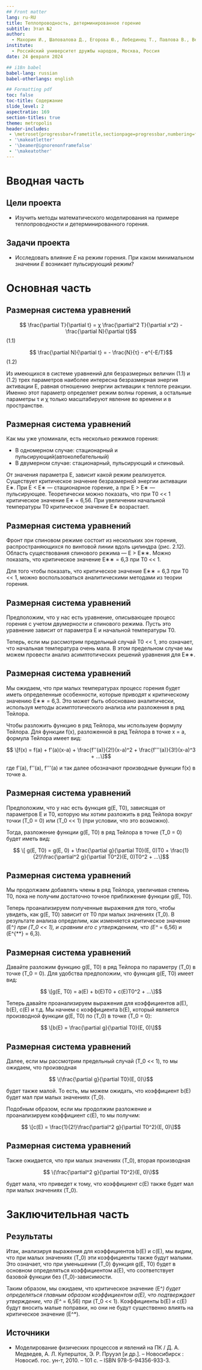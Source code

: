 ```yaml
---
## Front matter
lang: ru-RU
title: Теплопроводность, детерминированное горение
subtitle: Этап №2
author:
  - Махорин И., Шаповалова Д., Егорова Ю., Лебединец Т., Павлова В., Великоднева Е.
institute:
  - Российский университет дружбы народов, Москва, Россия
date: 24 февраля 2024

## i18n babel
babel-lang: russian
babel-otherlangs: english

## Formatting pdf
toc: false
toc-title: Содержание
slide_level: 2
aspectratio: 169
section-titles: true
theme: metropolis
header-includes:
 - \metroset{progressbar=frametitle,sectionpage=progressbar,numbering=fraction}
 - '\makeatletter'
 - '\beamer@ignorenonframefalse'
 - '\makeatother'
---
```


# Вводная часть

## Цели проекта

- Изучить методы математического моделирования на примере теплопроводности и детерминированного горения.

## Задачи проекта

- Исследовать влияние $E$ на режим горения. При каком минимальном значении $E$ возникает пульсирующий режим? 


# Основная часть

## Размерная система уравнений

$$ \frac{\partial T}{\partial t} = χ \frac{\partial^2 T}{\partial x^2} - \frac{\partial N}{\partial t}$$ (1.1)

$$ \frac{\partial N}{\partial t} = - \frac{N}{τ} - e^{-E/T}$$ (1.2)

Из имеющихся в системе уравнений для безразмерных величин (1.1) и (1.2) трех параметров наиболее интересна безразмерная энергия активации E, равная отношению энергии активации к теплоте реакции. Именно этот параметр определяет режим волны горения, а остальные параметры τ и χ только масштабируют явление во времени и в пространстве.

## Размерная система уравнений

Как мы уже упоминали, есть несколько режимов горения:

- В одномерном случае: стационарный и пульсирующий(автоколебательный)
- В двумерном случае: стационарный, пульсирующий и спиновый.

От значения параметра E, зависит какой режим реализуется. Существует критическое значение безразмерной энергии активации E∗. При E < E∗ — стационарное горение, а при E > E∗ — пульсирующее. Теоретически можно показать, что при T0 << 1 критическое значение E∗ = 6,56. При увеличении начальной температуры T0 критическое значение E∗ возрастает.


## Размерная система уравнений

Фронт при спиновом режиме состоит из нескольких зон горения, распространяющихся по винтовой линии вдоль цилиндра (рис. 2.12). Область существования спинового режима — E > E∗∗. Можно показать, что критическое значение E∗∗ = 6,3 при T0 << 1.

Для того чтобы показать, что критическое значение E∗∗ = 6,3 при T0 << 1, можно воспользоваться аналитическими методами из теории горения.


## Размерная система уравнений

Предположим, что у нас есть уравнение, описывающее процесс горения с учетом двумерности и спинового режима. Пусть это уравнение зависит от параметра E и начальной температуры T0.

Теперь, если мы рассмотрим предельный случай T0 << 1, это означает, что начальная температура очень мала. В этом предельном случае мы можем провести анализ асимптотических решений уравнения для E∗∗.


## Размерная система уравнений

Мы ожидаем, что при малых температурах процесс горения будет иметь определенные особенности, которые приводят к критическому значению E∗∗ = 6,3. Это может быть обосновано аналитически, используя методы асимптотического анализа или разложения в ряд Тейлора.

Чтобы разложить функцию в ряд Тейлора, мы используем формулу Тейлора. Для функции f(x), разложенной в ряд Тейлора в точке x = a, формула Тейлора имеет вид:

$$ \[f(x) = f(a) + f'(a)(x-a) + \frac{f''(a)}{2!}(x-a)^2 + \frac{f'''(a)}{3!}(x-a)^3 + ...\]$$

где f'(a), f''(a), f'''(a) и так далее обозначают производные функции f(x) в точке a.

## Размерная система уравнений

Предположим, что у нас есть функция g(E, T0), зависящая от параметров E и T0, которую мы хотим разложить в ряд Тейлора вокруг точки \(T_0 = 0\) или \(T_0 << 1\) (при условии, что это возможно).

Тогда, разложение функции g(E, T0) в ряд Тейлора в точке \(T_0 = 0\) будет иметь вид:

$$ \[ g(E, T0) = g(E, 0) + \frac{\partial g}{\partial T0}(E, 0)T0 + \frac{1}{2!}\frac{\partial^2 g}{\partial T0^2}(E, 0)T0^2 + ...\]$$

## Размерная система уравнений 

Мы продолжаем добавлять члены в ряд Тейлора, увеличивая степень T0, пока не получим достаточно точное приближение функции g(E, T0).

Теперь проанализируем полученные выражения для того, чтобы увидеть, как g(E, T0) зависит от T0 при малых значениях \(T_0\). В результате анализа определим, как изменяется критическое значение \(E^*\) при \(T_0 << 1\), и сравним его с утверждением, что \(E^* = 6,56\) и \(E^{**} = 6,3\).

## Размерная система уравнений

Давайте разложим функцию g(E, T0) в ряд Тейлора по параметру \(T_0\) в точке \(T_0 = 0\). Для удобства предположим, что функция g(E, T0) имеет вид:

$$ \[g(E, T0) = a(E) + b(E)T0 + c(E)T0^2 + ...\]$$

Теперь давайте проанализируем выражения для коэффициентов a(E), b(E), c(E) и т.д. Мы начнем с коэффициента b(E), который является производной функции g(E, T0) по \(T_0\) в точке \(T_0 = 0\):

$$ \[b(E) = \frac{\partial g}{\partial T0}(E, 0)\]$$


## Размерная система уравнений

Далее, если мы рассмотрим предельный случай \(T_0 << 1\), то мы ожидаем, что производная 

$$ \(\frac{\partial g}{\partial T0}(E, 0)\)$$ 

будет также малой. То есть, мы можем ожидать, что коэффициент b(E) будет мал при малых значениях \(T_0\).

Подобным образом, если мы продолжим разложение и проанализируем коэффициент c(E), то мы получим:

$$ \[c(E) = \frac{1}{2!}\frac{\partial^2 g}{\partial T0^2}(E, 0)\]$$


## Размерная система уравнений

Также ожидается, что при малых значениях \(T_0\), вторая производная 

$$ \(\frac{\partial^2 g}{\partial T0^2}(E, 0)\)$$

будет мала, что приведет к тому, что коэффициент c(E) также будет мал при малых значениях \(T_0\).

# Заключительная часть

## Результаты

Итак, анализируя выражения для коэффициентов b(E) и c(E), мы видим, что при малых значениях \(T_0\) эти коэффициенты также будут малыми. Это означает, что при уменьшении \(T_0\) функция g(E, T0) будет в основном определяться коэффициентом a(E), что соответствует базовой функции без \(T_0\)-зависимости.

Таким образом, мы ожидаем, что критическое значение \(E^*\) будет определяться главным образом коэффициентом a(E), что подтверждает утверждение, что \(E^* = 6,56\) при \(T_0 << 1\). Коэффициенты b(E) и c(E) будут вносить малые поправки, но они не будут существенно влиять на критическое значение \(E^*\).


## Источники

- Моделирование физических процессов и явлений на ПК / Д. А. Медведев, А. Л. Куперштох, Э. Р. Прууэл [и др.]. – Новосибирск : Новосиб. гос. ун-т, 2010. – 101 с. – ISBN 978-5-94356-933-3.
